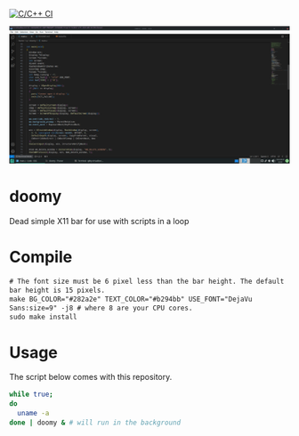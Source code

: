 [![C/C++ CI](https://github.com/su8/doomy/actions/workflows/c-cpp.yml/badge.svg)](https://github.com/su8/doomy/actions/workflows/c-cpp.yml)

![](pic1.png)

# doomy

Dead simple X11 bar for use with scripts in a loop

# Compile

```
# The font size must be 6 pixel less than the bar height. The default bar height is 15 pixels.
make BG_COLOR="#282a2e" TEXT_COLOR="#b294bb" USE_FONT="DejaVu Sans:size=9" -j8 # where 8 are your CPU cores.
sudo make install
```

# Usage

The script below comes with this repository.

```bash
while true;
do
  uname -a
done | doomy & # will run in the background
```
